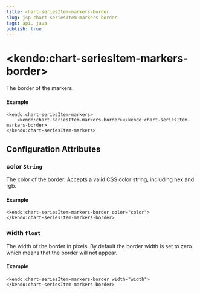 ```yaml
---
title: chart-seriesItem-markers-border
slug: jsp-chart-seriesItem-markers-border
tags: api, java
publish: true
---
```


# \<kendo:chart-seriesItem-markers-border\>

The border of the markers.

#### Example
    <kendo:chart-seriesItem-markers>
        <kendo:chart-seriesItem-markers-border></kendo:chart-seriesItem-markers-border>
    </kendo:chart-seriesItem-markers>

## Configuration Attributes

### color `String`

The color of the border. Accepts a valid CSS color string, including hex and rgb.

#### Example
    <kendo:chart-seriesItem-markers-border color="color">
    </kendo:chart-seriesItem-markers-border>

### width `float`

The width of the border in pixels. By default the border width is set to zero which means that the border will not appear.

#### Example
    <kendo:chart-seriesItem-markers-border width="width">
    </kendo:chart-seriesItem-markers-border>

